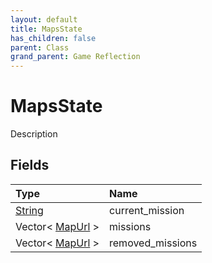 ```yaml
---
layout: default
title: MapsState
has_children: false
parent: Class
grand_parent: Game Reflection
---
```

# MapsState
Description 

## Fields
| Type | Name |
|:-------------|:--------------|
| [String](/game-reflection/components/string.md) | current_mission |
| Vector< [MapUrl](/game-reflection/classes/map_url.md) > | missions |
| Vector< [MapUrl](/game-reflection/classes/map_url.md) > | removed_missions |
